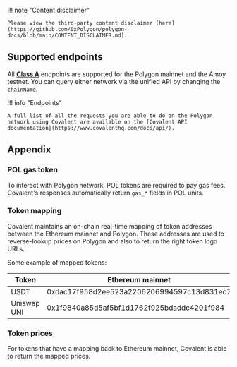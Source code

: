 !!! note "Content disclaimer"

    Please view the third-party content disclaimer [here](https://github.com/0xPolygon/polygon-docs/blob/main/CONTENT_DISCLAIMER.md).



## Supported endpoints

All [__Class A__](https://www.covalenthq.com/docs/api/#tag--Class-A) endpoints are supported for the Polygon mainnet and the Amoy testnet. You can query either network via the unified API by changing the `chainName`.

!!! info "Endpoints"

    A full list of all the requests you are able to do on the Polygon network using Covalent are available on the [Covalent API documentation](https://www.covalenthq.com/docs/api/).

## Appendix

### POL gas token

To interact with Polygon network, POL tokens are required to pay gas fees. Covalent's responses automatically return `gas_*` fields in POL units.

### Token mapping

Covalent maintains an on-chain real-time mapping of token addresses between the Ethereum mainnet and Polygon. These addresses are used to reverse-lookup prices on Polygon and also to return the right token logo URLs.

Some example of mapped tokens:

|Token|Ethereum mainnet|Polygon mainnet|
|---|---|---|
|USDT|0xdac17f958d2ee523a2206206994597c13d831ec7|0xc2132d05d31c914a87c6611c10748aeb04b58e8f|
|Uniswap UNI|0x1f9840a85d5af5bf1d1762f925bdaddc4201f984|0xb33eaad8d922b1083446dc23f610c2567fb5180f|

### Token prices

For tokens that have a mapping back to Ethereum mainnet, Covalent is able to return the mapped prices.
